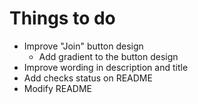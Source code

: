 # Things to do

- Improve "Join" button design
  - Add gradient to the button design
- Improve wording in description and title
- Add checks status on README
- Modify README
